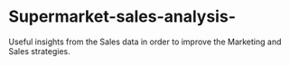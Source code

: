 # Supermarket-sales-analysis-
Useful insights from the Sales data in order to improve the Marketing and Sales strategies.
